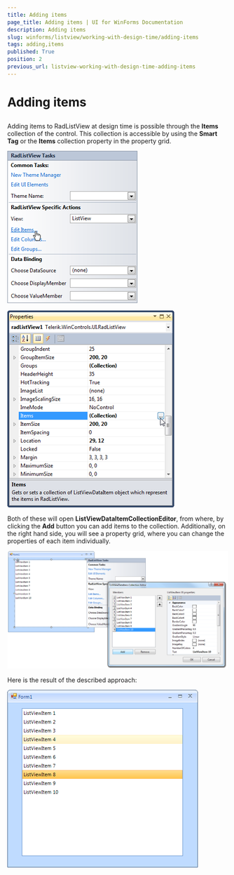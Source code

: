 ```yaml
---
title: Adding items
page_title: Adding items | UI for WinForms Documentation
description: Adding items
slug: winforms/listview/working-with-design-time/adding-items
tags: adding,items
published: True
position: 2
previous_url: listview-working-with-design-time-adding-items
---
```


# Adding items



## 

Adding items to RadListView at design time is possible through the __Items__  collection of the control. This collection is accessible by using the __Smart Tag__ or the __Items__ collection property in the property grid.

![listview-working-with-design-time-adding-items 001](images/listview-working-with-design-time-adding-items001.png)

![listview-working-with-design-time-adding-items 002](images/listview-working-with-design-time-adding-items002.png)

Both of these will open __ListViewDataItemCollectionEditor__, from where, by clicking the __Add__ button you can add items to the collection. Additionally, on the right hand side, you will see a property grid, where you can change the properties of each item individually.

![listview-working-with-design-time-adding-items 003](images/listview-working-with-design-time-adding-items003.png)

Here is the result of the described approach:

![listview-working-with-design-time-adding-items 004](images/listview-working-with-design-time-adding-items004.png)

